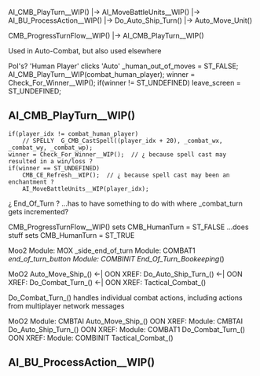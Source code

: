 



AI_CMB_PlayTurn__WIP()
    |-> AI_MoveBattleUnits__WIP()
        |-> AI_BU_ProcessAction__WIP()
            |-> Do_Auto_Ship_Turn()
                |-> Auto_Move_Unit()


CMB_ProgressTurnFlow__WIP()
    |-> AI_CMB_PlayTurn__WIP()




Used in Auto-Combat, but also used elsewhere



PoI's?
'Human Player' clicks 'Auto'
    _human_out_of_moves = ST_FALSE;
    AI_CMB_PlayTurn__WIP(combat_human_player);
    winner = Check_For_Winner__WIP();
    if(winner != ST_UNDEFINED)
        leave_screen = ST_UNDEFINED;


## AI_CMB_PlayTurn__WIP()
    if(player_idx != combat_human_player)
        // SPELLY  G_CMB_CastSpell((player_idx + 20), _combat_wx, _combat_wy, _combat_wp);
    winner = Check_For_Winner__WIP();  // ¿ because spell cast may resulted in a win/loss ?
    if(winner == ST_UNDEFINED)
        CMB_CE_Refresh__WIP();  // ¿ because spell cast may been an enchantment ?
        AI_MoveBattleUnits__WIP(player_idx);




¿ End_Of_Turn ?
...has to have something to do with where _combat_turn gets incremented?

CMB_ProgressTurnFlow__WIP()
    sets CMB_HumanTurn = ST_FALSE
    ...does stuff
    sets CMB_HumanTurn = ST_TRUE




Moo2
Module: MOX
    _side_end_of_turn
Module: COMBAT1
    _end_of_turn_button
Module: COMBINIT
    End_Of_Turn_Bookeeping_()





MoO2  Auto_Move_Ship_() <-| OON XREF:  Do_Auto_Ship_Turn_() <-| OON XREF:  Do_Combat_Turn_() <-| OON XREF:  Tactical_Combat_()

Do_Combat_Turn_()
    handles individual combat actions, including actions from multiplayer network messages

MoO2
Module: CMBTAI
Auto_Move_Ship_()
OON XREF:
Module: CMBTAI
Do_Auto_Ship_Turn_()
OON XREF:
Module: COMBAT1
Do_Combat_Turn_()
OON XREF:
Module: COMBINIT
Tactical_Combat_()



## AI_BU_ProcessAction__WIP()



